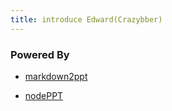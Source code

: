 ```yaml
---
title: introduce Edward(Crazybber)
---
```



### Powered By

+ [markdown2ppt](https://github.com/iot-arch/markdown2ppt)

+ [nodePPT](https://github.com/ksky521/nodeppt)
